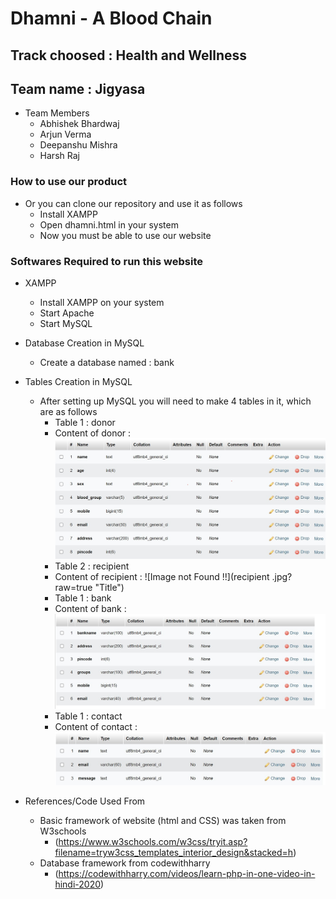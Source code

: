 # Dhamni - A Blood Chain

## Track choosed : Health and Wellness

## Team name : Jigyasa

- Team Members 
    - Abhishek Bhardwaj
    - Arjun Verma
    - Deepanshu Mishra
    - Harsh Raj 

### How to use our product

- Or you can clone our repository and use it as follows 
    - Install XAMPP
    - Open dhamni.html in your system
    - Now you must be able to use our website 

### Softwares Required to run this website

- XAMPP
    - Install XAMPP on your system
    - Start Apache 
    - Start MySQL

- Database Creation in MySQL
    - Create a database named : bank

- Tables Creation in MySQL 
    - After setting up MySQL you will need to make 4 tables in it, which are as follows
        - Table 1 : donor
        - Content of donor : ![Image not Found !!](donor.jpg?raw=true "Title")
        - Table 2 : recipient
        - Content of recipient : ![Image not Found !!](recipient .jpg?raw=true "Title")
        - Table 1 : bank
        - Content of bank : ![Image not Found !!](bank.jpg?raw=true "Title")
        - Table 1 : contact
        - Content of contact : ![Image not Found !!](contact.jpg?raw=true "Title")
        
- References/Code Used From
    - Basic framework of website (html and CSS) was taken from W3schools 
        - (https://www.w3schools.com/w3css/tryit.asp?filename=tryw3css_templates_interior_design&stacked=h)
    -  Database framework from codewithharry
        - (https://codewithharry.com/videos/learn-php-in-one-video-in-hindi-2020)
    